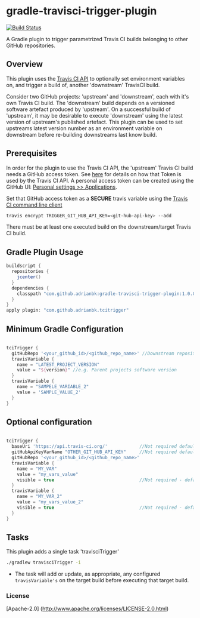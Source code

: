 gradle-travisci-trigger-plugin
==============================

[![Build Status](https://travis-ci.org/adrianbk/gradle-travisci-trigger-plugin.svg?branch=master)](https://travis-ci.org/adrianbk/gradle-travisci-trigger-plugin.svg)

A Gradle plugin to trigger parametrized Travis CI builds belonging to other GitHub repositories.

## Overview
This plugin uses the [Travis CI API](http://docs.travis-ci.com/api/) to optionally set environment variables on, and trigger a
build of, another 'downstream' TravisCI build.

Consider two GitHub projects: 'upstream' and 'downstream', each with it's own Travis CI build. The 'downstream' build depends on
a versioned software artefact produced by 'upstream'. On a successful build of 'upstream', it may be desirable to execute
'downstream' using the latest version of upstream's published artefact. This plugin can be used to set upstreams latest version
number as an environment variable on downstream before re-building downstreams last know build.

## Prerequisites
In order for the plugin to use the Travis CI API, the 'upstream' Travis CI build needs a GitHub access token.
See [here](http://docs.travis-ci.com/api/#creating-a-temporary-github-token) for details on how that Token is used by the
Travis CI API. A personal access token can be created using the
GitHub UI: [Personal settings >> Applications](https://github.com/settings/tokens/new).

Set that GitHub access token as a __SECURE__ travis variable using
the [Travis CI command line client](http://blog.travis-ci.com/2013-01-14-new-client/)

```bash
travis encrypt TRIGGER_GIT_HUB_API_KEY=<git-hub-api-key> --add
```

There must be at least one executed build on the downstream/target Travis CI build.

## Gradle Plugin Usage

```groovy
buildscript {
  repositories {
    jcenter()
  }
  dependencies {
    classpath "com.github.adrianbk:gradle-travisci-trigger-plugin:1.0.0"
  }
}
apply plugin: "com.github.adrianbk.tcitrigger"
```

## Minimum Gradle Configuration
```groovy

tciTrigger {
  gitHubRepo '<your_github_id>/<github_repo_name>' //Downstream repository
  travisVariable {
    name = "LATEST_PROJECT_VERSION"
    value = "${version}" //e.g. Parent projects software version
  }
  travisVariable {
    name = "SAMPELE_VARIABLE_2"
    value = 'SAMPLE_VALUE_2'
  }
}
```

## Optional configuration
```groovy

tciTrigger {
  baseUri 'https://api.travis-ci.org/'            //Not required defaults to https://api.travis-ci.org/
  gitHubApiKeyVarName "OTHER_GIT_HUB_API_KEY"     //Not required defaults to TRIGGER_GIT_HUB_API_KEY
  gitHubRepo '<your_github_id>/<github_repo_name>'
  travisVariable {
    name = "MY_VAR"
    value = "my_vars_value"
    visible = true                                //Not required - defaults to false(secure)
  }
  travisVariable {
    name = "MY_VAR_2"
    value = "my_vars_value_2"
    visible = true                                //Not required - defaults to false(secure)
  }
}
```

## Tasks
This plugin adds a single task 'travisciTrigger'

```bash
./gradlew travisciTrigger -i

```
- The task will add or update, as appropriate, any configured `travisVariable's` on the target build before executing that target build.

### License
[Apache-2.0] (http://www.apache.org/licenses/LICENSE-2.0.html)